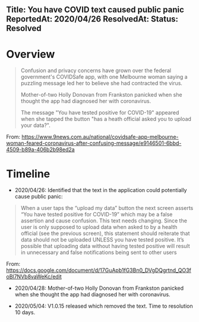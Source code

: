 Title: You have COVID text caused public panic
ReportedAt: 2020/04/26
ResolvedAt: 
Status: Resolved
---

# Overview

> Confusion and privacy concerns have grown over the federal government's COVIDSafe app, with one Melbourne woman saying a puzzling message led her to believe she had contracted the virus.
>
> Mother-of-two Holly Donovan from Frankston panicked when she thought the app had diagnosed her with coronavirus.
>
> The message "You have tested positive for COVID-19" appeared when she tapped the button "has a heath official asked you to upload your data?".

From: https://www.9news.com.au/national/covidsafe-app-melbourne-woman-feared-coronavirus-after-confusing-message/e9146501-6bbd-4509-b89a-406b2b98ed2a

<?# Twitter 1255671317145108482 /?>
<?# Twitter 1258014478978842625 /?>

# Timeline
- 2020/04/26: Identified that the text in the application could potentially cause public panic:

> When a user taps the “upload my data” button the next screen asserts “You have tested positive for COVID-19” which may be a false assertion and cause confusion. This text needs changing. Since the user is only supposed to upload data when asked to by a health official (see the previous screen), this statement should reiterate that data should not be uploaded UNLESS you have tested positive. It’s possible that uploading data without having tested positive will result in unnecessary and false notifications being sent to other users

From: https://docs.google.com/document/d/17GuApb1fG3Bn0_DVgDQgrtnd_QO3foBl7NVb8vaWeKc/edit

- 2020/04/28: Mother-of-two Holly Donovan from Frankston panicked when she thought the app had diagnosed her with coronavirus.

- 2020/05/04: V1.0.15 released which removed the text. Time to resolution 10 days.
